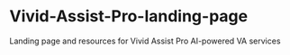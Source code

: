 # Vivid-Assist-Pro-landing-page
Landing page and resources for Vivid Assist Pro AI-powered VA services
